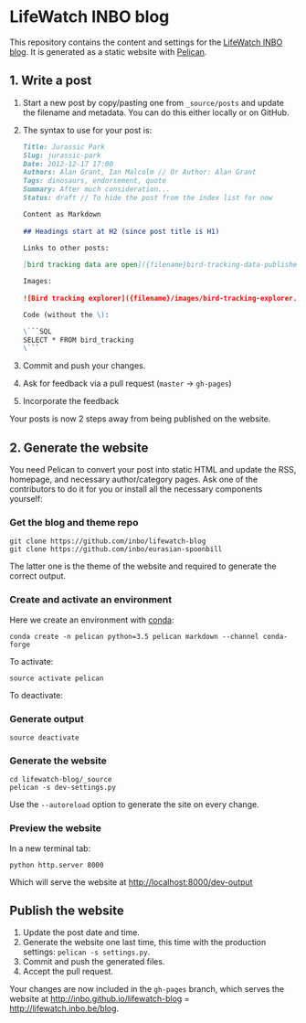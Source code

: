 # LifeWatch INBO blog

This repository contains the content and settings for the [LifeWatch INBO blog](http://lifewatch.inbo.be/blog). It is generated as a static website with [Pelican](http://docs.getpelican.com).

## 1. Write a post

1. Start a new post by copy/pasting one from `_source/posts` and update the filename and metadata. You can do this either locally or on GitHub.
2. The syntax to use for your post is:

    ```Markdown
    Title: Jurassic Park
    Slug: jurassic-park
    Date: 2012-12-17 17:00
    Authors: Alan Grant, Ian Malcolm // Or Author: Alan Grant
    Tags: dinosaurs, endorsement, quote
    Summary: After much consideration...
    Status: draft // To hide the post from the index list for now

    Content as Markdown
      
    ## Headings start at H2 (since post title is H1)

    Links to other posts:
      
    [bird tracking data are open]({filename}bird-tracking-data-published.md)

    Images:
      
    ![Bird tracking explorer]({filename}/images/bird-tracking-explorer.png)

    Code (without the \):

    \```SQL
    SELECT * FROM bird_tracking
    \```
    ```

3. Commit and push your changes.
3. Ask for feedback via a pull request (`master` → `gh-pages`)
4. Incorporate the feedback

Your posts is now 2 steps away from being published on the website.

## 2. Generate the website

You need Pelican to convert your post into static HTML and update the RSS, homepage, and necessary author/category pages. Ask one of the contributors to do it for you or install all the necessary components yourself:

### Get the blog and theme repo

    git clone https://github.com/inbo/lifewatch-blog
    git clone https://github.com/inbo/eurasian-spoonbill

The latter one is the theme of the website and required to generate the correct output.

### Create and activate an environment

Here we create an environment with [conda](http://conda.pydata.org/docs/get-started.html):

    conda create -n pelican python=3.5 pelican markdown --channel conda-forge

To activate:

    source activate pelican

To deactivate:

### Generate output

    source deactivate

### Generate the website

    cd lifewatch-blog/_source
    pelican -s dev-settings.py

Use the `--autoreload` option to generate the site on every change.

### Preview the website

In a new terminal tab:

    python http.server 8000

Which will serve the website at <http://localhost:8000/dev-output>

## Publish the website

1. Update the post date and time.
2. Generate the website one last time, this time with the production settings: `pelican -s settings.py`.
3. Commit and push the generated files.
4. Accept the pull request.

Your changes are now included in the `gh-pages` branch, which serves the website at http://inbo.github.io/lifewatch-blog = http://lifewatch.inbo.be/blog.
